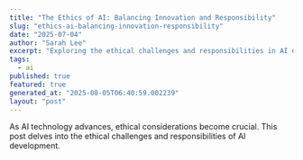 ```yaml
---
title: "The Ethics of AI: Balancing Innovation and Responsibility"
slug: "ethics-ai-balancing-innovation-responsibility"
date: "2025-07-04"
author: "Sarah Lee"
excerpt: "Exploring the ethical challenges and responsibilities in AI development."
tags:
  - ai
published: true
featured: true
generated_at: "2025-08-05T06:40:59.002239"
layout: "post"
---
```


As AI technology advances, ethical considerations become crucial. This post delves into the ethical challenges and responsibilities of AI development.